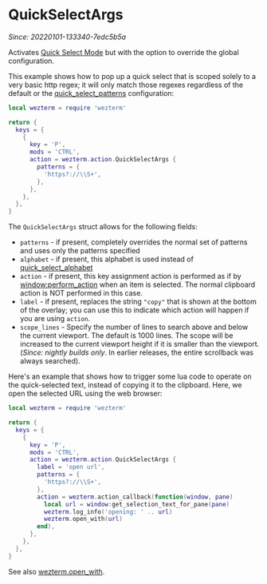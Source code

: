 # QuickSelectArgs

*Since: 20220101-133340-7edc5b5a*

Activates [Quick Select Mode](../../../quickselect.md) but with the option
to override the global configuration.

This example shows how to pop up a quick select that is scoped solely to
a very basic http regex; it will only match those regexes regardless of
the default or the [quick_select_patterns](../config/quick_select_patterns.md)
configuration:

```lua
local wezterm = require 'wezterm'

return {
  keys = {
    {
      key = 'P',
      mods = 'CTRL',
      action = wezterm.action.QuickSelectArgs {
        patterns = {
          'https?://\\S+',
        },
      },
    },
  },
}
```

The `QuickSelectArgs` struct allows for the following fields:

* `patterns` - if present, completely overrides the normal set of patterns and uses only the patterns specified
* `alphabet` - if present, this alphabet is used instead of [quick_select_alphabet](../config/quick_select_alphabet.md)
* `action` - if present, this key assignment action is performed as if by [window:perform_action](../window/perform_action.md) when an item is selected.  The normal clipboard action is NOT performed in this case.
* `label` - if present, replaces the string `"copy"` that is shown at the bottom of the overlay; you can use this to indicate which action will happen if you are using `action`.
* `scope_lines` - Specify the number of lines to search above and below the current viewport. The default is 1000 lines. The scope will be increased to the current viewport height if it is smaller than the viewport. (*Since: nightly builds only*. In earlier releases, the entire scrollback was always searched).

Here's an example that shows how to trigger some lua code to operate on the
quick-selected text, instead of copying it to the clipboard.  Here, we open
the selected URL using the web browser:

```lua
local wezterm = require 'wezterm'

return {
  keys = {
    {
      key = 'P',
      mods = 'CTRL',
      action = wezterm.action.QuickSelectArgs {
        label = 'open url',
        patterns = {
          'https?://\\S+',
        },
        action = wezterm.action_callback(function(window, pane)
          local url = window:get_selection_text_for_pane(pane)
          wezterm.log_info('opening: ' .. url)
          wezterm.open_with(url)
        end),
      },
    },
  },
}
```

See also [wezterm.open_with](../wezterm/open_with.md).

